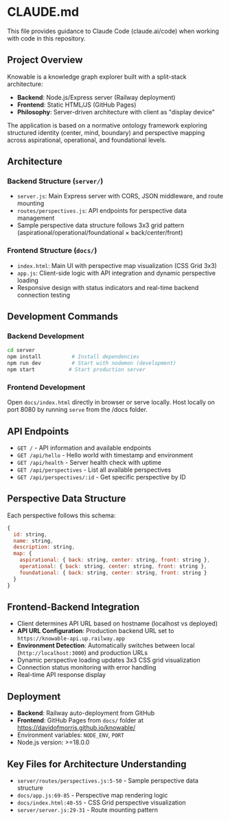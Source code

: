 # CLAUDE.md

This file provides guidance to Claude Code (claude.ai/code) when working with code in this repository.

## Project Overview

Knowable is a knowledge graph explorer built with a split-stack architecture:
- **Backend**: Node.js/Express server (Railway deployment)
- **Frontend**: Static HTML/JS (GitHub Pages)
- **Philosophy**: Server-driven architecture with client as "display device"

The application is based on a normative ontology framework exploring structured identity (center, mind, boundary) and perspective mapping across aspirational, operational, and foundational levels.

## Architecture

### Backend Structure (`server/`)
- `server.js`: Main Express server with CORS, JSON middleware, and route mounting
- `routes/perspectives.js`: API endpoints for perspective data management
- Sample perspective data structure follows 3x3 grid pattern (aspirational/operational/foundational × back/center/front)

### Frontend Structure (`docs/`)
- `index.html`: Main UI with perspective map visualization (CSS Grid 3x3)
- `app.js`: Client-side logic with API integration and dynamic perspective loading
- Responsive design with status indicators and real-time backend connection testing

## Development Commands

### Backend Development
```bash
cd server
npm install          # Install dependencies
npm run dev          # Start with nodemon (development)
npm start           # Start production server
```

### Frontend Development
Open `docs/index.html` directly in browser or serve locally.
Host locally on port 8080 by running `serve` from the /docs folder.

## API Endpoints

- `GET /` - API information and available endpoints
- `GET /api/hello` - Hello world with timestamp and environment
- `GET /api/health` - Server health check with uptime
- `GET /api/perspectives` - List all available perspectives
- `GET /api/perspectives/:id` - Get specific perspective by ID

## Perspective Data Structure

Each perspective follows this schema:
```javascript
{
  id: string,
  name: string,
  description: string,
  map: {
    aspirational: { back: string, center: string, front: string },
    operational: { back: string, center: string, front: string },
    foundational: { back: string, center: string, front: string }
  }
}
```

## Frontend-Backend Integration

- Client determines API URL based on hostname (localhost vs deployed)
- **API URL Configuration**: Production backend URL set to `https://knowable-api.up.railway.app`
- **Environment Detection**: Automatically switches between local (`http://localhost:3000`) and production URLs
- Dynamic perspective loading updates 3x3 CSS grid visualization
- Connection status monitoring with error handling
- Real-time API response display

## Deployment

- **Backend**: Railway auto-deployment from GitHub
- **Frontend**: GitHub Pages from `docs/` folder at https://davidofmorris.github.io/knowable/
- Environment variables: `NODE_ENV`, `PORT`
- Node.js version: >=18.0.0

## Key Files for Architecture Understanding

- `server/routes/perspectives.js:5-50` - Sample perspective data structure
- `docs/app.js:69-85` - Perspective map rendering logic
- `docs/index.html:40-55` - CSS Grid perspective visualization
- `server/server.js:29-31` - Route mounting pattern
